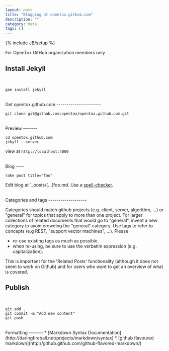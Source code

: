 ```yaml
---
layout: post
title: "Blogging at opentox.github.com"
description: ""
category: meta
tags: []
---
```

{% include JB/setup %}

For OpenTox GitHub organization members only

Install Jekyll
--------------
<br />

    gem install jekyll

<br />
Get opentox.github.com
----------------------
<br />

    git clone git@github.com:opentox/opentox.github.com.git

<br />
Preview
-------
<br />

    cd opentox.github.com
    jekyll --server

view at `http://localhost:4000`

<br />
Blog
----
<br />

    rake post title="foo"

Edit blog at `_posts/[...]foo.md. Use a [spell-checker](/linux/2012/05/18/using-vim/).

<br />
Categories and tags
-------------------
<br />

Categories should match github projects (e.g. client, server, algorithm, ...) or "general" for topics that apply to more than one project. 
For larger collections of related documents that would go to "general", invent a new category to avoid crowding the "general" category.
Use tags to refer to concepts (e.g REST, "support vector machines", ...). Please 

- re-use existing tags as much as possible. 
- when re-using, be sure to use the verbatim expression (e.g. capitalization).

This is important for the 'Related Posts' functionality (although it does not seem to work on Github) and for users who want to get an overview of what is covered.

Publish
-------
<br />

    git add .
    git commit -m "Add new content"
    git push 

<br />
Formatting
-------
* [Markdown Syntax Documentation](http://daringfireball.net/projects/markdown/syntax)
* [github flavoured markdown](http://github.github.com/github-flavored-markdown/)
